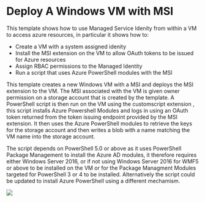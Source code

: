 # Deploy A Windows VM with MSI

This template shows how to use Managed Service Idenity from within a VM to access azure resources, in particular it shows how to:

- Create a VM with a system assigned idenity
- Install the MSI extension on the VM to allow OAuth tokens to be issued for Azure resources
- Assign RBAC permissions to the Managed Identity
- Run a script that uses Azure PowerShell modules with the MSI

This template creates a new Windows VM with a MSI and deploys the MSI extension to the VM. The MSI associated with the VM is given owner permission on a storage account that is created by the template. A PowerShell script is then run on the VM using the customscript extension , this script installs Azure Powershell Modules and logs in using an OAuth token returned from the token issuing endpoint provided by the MSI extension. It then uses the Azure PowerShell modules to retrieve the keys for the storage account and then writes a blob with a name matching the VM name into the storage account.

The script depends on PowerShell 5.0 or above as it uses PowerShell Package Management to install the Azure AD modules, it therefore requires either Windows Server 2016, or if not using Windows Server 2016 for WMF5 or above to be installed on the VM or for the Package Managment Modules targeted for PowerShell 3 or 4 to be installed. Alternatively the script could be updated to install Azure PowerShell using a different mechamism.

<a href="https://portal.azure.com/#create/Microsoft.Template/uri/https%3A%2F%2Fraw.githubusercontent.com%2FAzure%2Fazure-quickstart-templates%2Fmaster%2F201-vm-msi-windows%2Fazuredeploy.json" target="_blank">
    <img src="http://azuredeploy.net/deploybutton.png"/>
</a>
